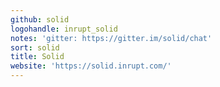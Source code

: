 ```yaml
---
github: solid
logohandle: inrupt_solid
notes: 'gitter: https://gitter.im/solid/chat'
sort: solid
title: Solid
website: 'https://solid.inrupt.com/'
---
```

